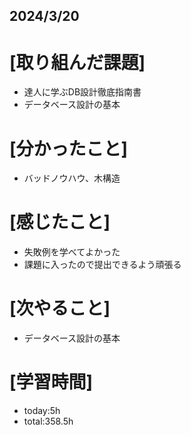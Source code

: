 ## 2024/3/20

# [取り組んだ課題]
- 達人に学ぶDB設計徹底指南書
- データベース設計の基本
# [分かったこと]
- バッドノウハウ、木構造
# [感じたこと]  
- 失敗例を学べてよかった
- 課題に入ったので提出できるよう頑張る
# [次やること]
- データベース設計の基本
# [学習時間]
- today:5h 
- total:358.5h
